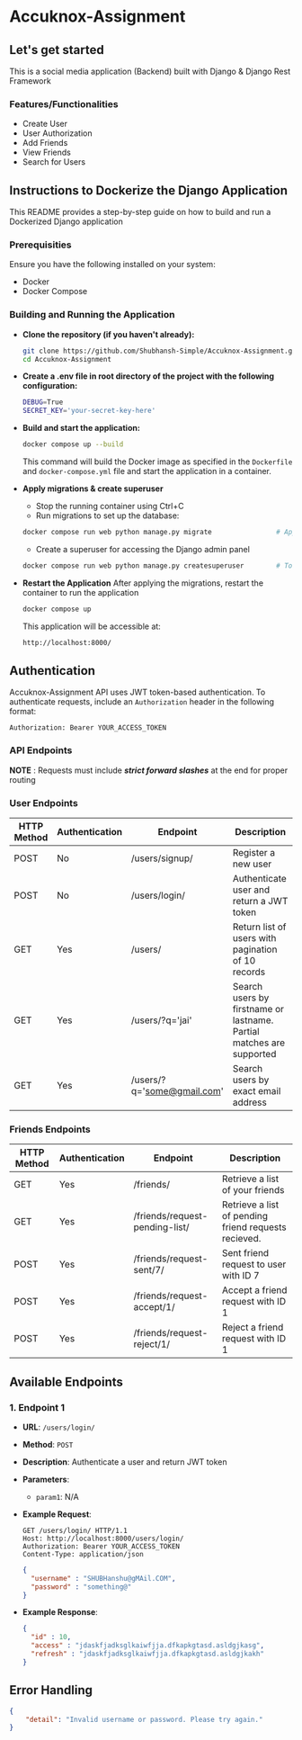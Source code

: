 
# Accuknox-Assignment

## Let's get started
This is a social media application (Backend) built with Django & Django Rest Framework


### Features/Functionalities
- Create User
- User Authorization
- Add Friends
- View Friends
- Search for Users


## Instructions to Dockerize the Django Application

This README provides a step-by-step guide on how to build and run a Dockerized Django application

### Prerequisities
Ensure you have the following installed on your system:
- Docker
- Docker Compose


### Building and Running the Application
- **Clone the repository (if you haven't already):** 
  ```sh
  git clone https://github.com/Shubhansh-Simple/Accuknox-Assignment.git
  cd Accuknox-Assignment
  ```

- **Create a .env file in root directory of the project with the following configuration:**
  ```sh
  DEBUG=True
  SECRET_KEY='your-secret-key-here'
  ```

- **Build and start the application:**
  ```sh
  docker compose up --build
  ```
  This command will build the Docker image as specified in the `Dockerfile` and `docker-compose.yml` file and start the application in a container.

- **Apply migrations & create superuser**

  - Stop the running container using Ctrl+C
  - Run migrations to set up the database:

  ```sh
  docker compose run web python manage.py migrate                # Apply Migrations
  ```
  - Create a superuser for accessing the Django admin panel
  ```sh
  docker compose run web python manage.py createsuperuser        # To create a superuser
  ```

- **Restart the Application**
After applying the migrations, restart the container to run the application

  ```sh
  docker compose up
  ```
  This application will be accessible at:
  ```sh
  http://localhost:8000/
  ```

## Authentication

  Accuknox-Assignment API uses JWT token-based authentication. To authenticate requests, include an `Authorization` header in the following format:

  ```
  Authorization: Bearer YOUR_ACCESS_TOKEN
  ```

### API Endpoints 
<b>NOTE</b> : Requests must include <i><b>strict forward slashes</b></i> at the end for proper routing


### User Endpoints

| HTTP Method | Authentication | Endpoint | Description |
| --- | --- | --- | --- |
| POST | No | /users/signup/  | Register a new user |
| POST | No | /users/login/   | Authenticate user and return a JWT token |
| GET | Yes | /users/  | Return list of users with pagination of 10 records |
| GET | Yes | /users/?q='jai'  | Search users by firstname or lastname. Partial matches are supported |
| GET | Yes | /users/?q='some@gmail.com'  | Search users by exact email address |

### Friends Endpoints

| HTTP Method | Authentication | Endpoint | Description |
| --- | --- | --- | --- |
| GET | Yes | /friends/ | Retrieve a list of your friends |
| GET | Yes | /friends/request-pending-list/ | Retrieve a list of pending friend requests recieved. |
| POST | Yes | /friends/request-sent/7/ | Sent friend request to user with ID 7 |
| POST | Yes | /friends/request-accept/1/ | Accept a friend request with ID 1 |
| POST | Yes | /friends/request-reject/1/ | Reject a friend request with ID 1 |


## Available Endpoints

### 1. Endpoint 1

- **URL**: `/users/login/`
- **Method**: `POST`
- **Description**: Authenticate a user and return JWT token
- **Parameters**:
  - `param1`: N/A

- **Example Request**:
  ```http
  GET /users/login/ HTTP/1.1
  Host: http://localhost:8000/users/login/
  Authorization: Bearer YOUR_ACCESS_TOKEN
  Content-Type: application/json
  ```
  ```json
  {
    "username" : "SHUBHanshu@gMAil.COM",
    "password" : "something@"
  }
  ```

- **Example Response**:
  ```json
  {
    "id" : 10,
    "access" : "jdaskfjadksglkaiwfjja.dfkapkgtasd.asldgjkasg",
    "refresh" : "jdaskfjadksglkaiwfjja.dfkapkgtasd.asldgjkakh"
  }
  ```

## Error Handling

  ```json
  {
      "detail": "Invalid username or password. Please try again."
  }
  ```
